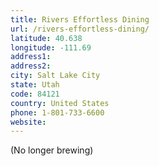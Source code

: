 ```yaml
---
title: Rivers Effortless Dining
url: /rivers-effortless-dining/
latitude: 40.638
longitude: -111.69
address1: 
address2: 
city: Salt Lake City
state: Utah
code: 84121
country: United States
phone: 1-801-733-6600
website: 
---
```

(No longer brewing)
